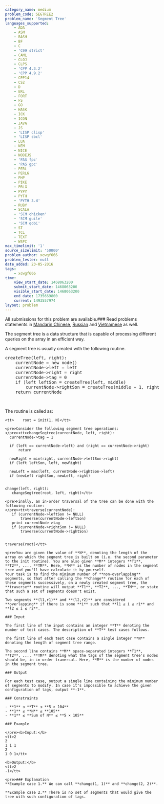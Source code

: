 ```yaml
---
category_name: medium
problem_code: SEGTREE2
problem_name: 'Segment Tree'
languages_supported:
    - ADA
    - ASM
    - BASH
    - BF
    - C
    - 'C99 strict'
    - CAML
    - CLOJ
    - CLPS
    - 'CPP 4.3.2'
    - 'CPP 4.9.2'
    - CPP14
    - CS2
    - D
    - ERL
    - FORT
    - FS
    - GO
    - HASK
    - ICK
    - ICON
    - JAVA
    - JS
    - 'LISP clisp'
    - 'LISP sbcl'
    - LUA
    - NEM
    - NICE
    - NODEJS
    - 'PAS fpc'
    - 'PAS gpc'
    - PERL
    - PERL6
    - PHP
    - PIKE
    - PRLG
    - PYPY
    - PYTH
    - 'PYTH 3.4'
    - RUBY
    - SCALA
    - 'SCM chicken'
    - 'SCM guile'
    - 'SCM qobi'
    - ST
    - TCL
    - TEXT
    - WSPC
max_timelimit: '1'
source_sizelimit: '50000'
problem_author: xcwgf666
problem_tester: null
date_added: 23-05-2016
tags:
    - xcwgf666
time:
    view_start_date: 1468063200
    submit_start_date: 1468063200
    visible_start_date: 1468063200
    end_date: 1735669800
    current: 1493557974
layout: problem
---
```

All submissions for this problem are available.###  Read problems statements in [Mandarin Chinese](http://www.codechef.com/download/translated/SNCKFL16/mandarin/SEGTREE2.pdf), [Russian](http://www.codechef.com/download/translated/SNCKFL16/russian/SEGTREE2.pdf) and [Vietnamese](http://www.codechef.com/download/translated/SNCKFL16/vietnamese/SEGTREE2.pdf) as well.

The segment tree is a data structure that is capable of processing different queries on the array in an efficient way.

A segment tree is usually created with the following routine.

<pre><tt>createTree(left, right):
    currentNode = new node()
    currentNode->left = left
    currentNode->right = right
    currentNode->tag = 0
    if (left leftSon = createTree(left, middle)
        currentNode->rightSon = createTree(middle + 1, right)
    return currentNode
</tt>

</pre>The routine is called as:
 ```
<tt>    root = init(1, N)</tt>

<pre>Consider the following segment tree operations:
</pre><tt>changeSegtree(currentNode, left, right):
   currentNode->tag = 1

   if (left == currentNode->left) and (right == currentNode->right)
       return

   newRight = min(right, currentNode->leftSon->right)
   if (left leftSon, left, newRight)

   newLeft = max(left, currentNode->rightSon->left)
   if (newLeft rightSon, newLeft, right)

                
change(left, right):
    changeSegtree(root, left, right)</tt>

<pre>Finally, an in-order traversal of the tree can be done with the following routine:
</pre><tt>traverse(currentNode):
    if (currentNode->leftSon != NULL)
        traverse(currentNode->leftSon)
    print currentNode->tag
    if (currentNode->rightSon != NULL)
        traverse(currentNode->rightSon)


traverse(root)</tt>

<pre>You are given the value of **N**, denoting the length of the array on which the segment tree is built on (i.e. the second parameter to the init routine). You are also given **M** integers **T1**, **T2**, ..., **TM**. Here, **M** is the number of nodes in the segment tree and you'll have calculate it by yourself.
Your task is to find the minimum number of **non-overlapping** segments, so that after calling the **change** routine for each of these segments successively, on a newly created segment tree, the **traverse** routine will output **T1**, **T2**, ..., **TM**, or state that such a set of segments doesn't exist.

Two segments **(l1,r1)** and **(l2,r2)** are considered **overlapping** if there is some **i** such that **l1 ≤ i ≤ r1** and **l2 ≤ i ≤ r2**.

### Input

The first line of the input contains an integer **T** denoting the number of test cases. The description of **T** test cases follows.

The first line of each test case contains a single integer **N** denoting the length of segment tree range.

The second line contains **M** space-separated integers **T1**, **T2**, ..., **TM** denoting what the tags of the segment tree's nodes should be, in in-order traversal. Here, **M** is the number of nodes in the segment tree.

### Output

For each test case, output a single line containing the minimum number of segments to modify. In case it's impossible to achieve the given configuration of tags, output **-1**.

### Constraints

- **1** ≤ **T** ≤ **5 × 104**
- **1** ≤ **N** ≤ **105**
- **1** ≤ **Sum of N** ≤ **5 × 105**

### Example

</pre><b>Input:</b>
<tt>2
2
1 1 1
2
1 0 1</tt>

<b>Output:</b>
<tt>2
-1</tt>

<pre>### Explanation
**Example case 1.** We can call **change(1, 1)** and **change(2, 2)**.

**Example case 2.** There is no set of segments that would give the tree with such configuration of tags.
